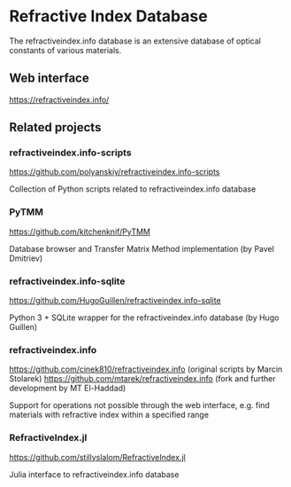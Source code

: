 # Refractive Index Database
The refractiveindex.info database is an extensive database of optical constants of various materials.

## Web interface
https://refractiveindex.info/

## Related projects

### refractiveindex.info-scripts
https://github.com/polyanskiy/refractiveindex.info-scripts

Collection of Python scripts related to refractiveindex.info database

### PyTMM
https://github.com/kitchenknif/PyTMM

Database browser and Transfer Matrix Method implementation (by Pavel Dmitriev)

### refractiveindex.info-sqlite
https://github.com/HugoGuillen/refractiveindex.info-sqlite

Python 3 + SQLite wrapper for the refractiveindex.info database (by Hugo Guillen)

### refractiveindex.info
https://github.com/cinek810/refractiveindex.info (original scripts by Marcin Stolarek)
https://github.com/mtarek/refractiveindex.info (fork and further development by MT El-Haddad)

Support for operations not possible through the web interface, e.g. find materials with refractive index within a specified range

### RefractiveIndex.jl
https://github.com/stillyslalom/RefractiveIndex.jl

Julia interface to refractiveindex.info database
